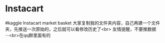 # Instacart
#kaggle Instacart market basket
大家复制我的文件夹内容，自己再建一个文件夹，先推送一次原始的，之后就可以看修改历史了\<br>
友情提醒，不要推数据···\<br>在qq群里面有的
